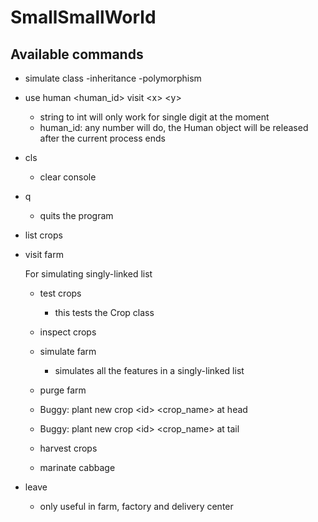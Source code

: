 # SmallSmallWorld
## Available commands
* simulate class -inheritance -polymorphism
* use human \<human_id\> visit \<x\> \<y\>
  * string to int will only work for single digit at the moment
  * human_id: any number will do, the Human object will be released after the current process ends
* cls
  * clear console
* q
  * quits the program

* list crops

* visit farm

  For simulating singly-linked list

  * test crops
    * this tests the Crop class
  * inspect crops
  * simulate farm
    * simulates all the features in a singly-linked list
  * purge farm
  * Buggy: plant new crop \<id\> \<crop_name\> at head
  * Buggy: plant new crop \<id\> \<crop_name\> at tail

  * harvest crops
  * marinate cabbage

* leave
  * only useful in farm, factory and delivery center
    
